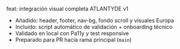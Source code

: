 feat: integración visual completa ATLANTYDE v1

- Añadido: header, footer, nav-bg, fondo scroll y visuales Europa
- Incluido: script automático de validación + onboarding técnico
- Validado en local con Pa11y y test responsive
- Preparado para PR hacia rama principal (`main`)
